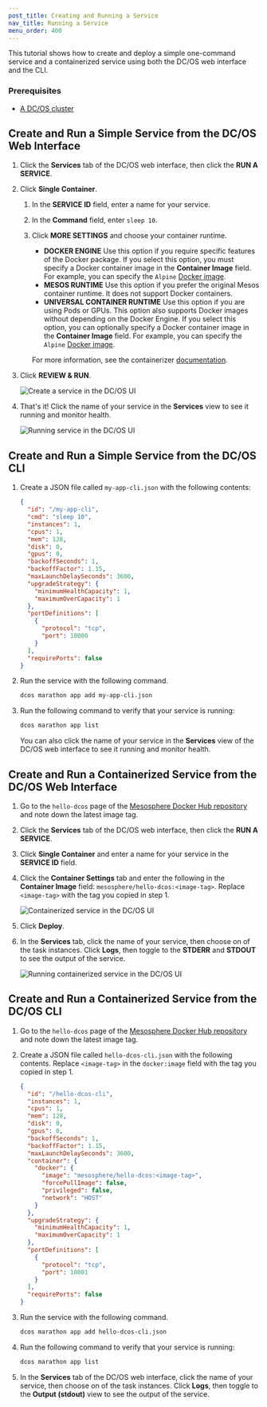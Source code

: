 ```yaml
---
post_title: Creating and Running a Service
nav_title: Running a Service
menu_order: 400
---
```


This tutorial shows how to create and deploy a simple one-command service and a containerized service using both the DC/OS web interface and the CLI.

### Prerequisites
- [A DC/OS cluster](/docs/1.9/installing/)

## Create and Run a Simple Service from the DC/OS Web Interface

1. Click the **Services** tab of the DC/OS web interface, then click the **RUN A SERVICE**.
1. Click **Single Container**.
    
   1. In the **SERVICE ID** field, enter a name for your service. 
   1. In the **Command** field, enter `sleep 10`.
   1. Click **MORE SETTINGS** and choose your container runtime.
      
      -  **DOCKER ENGINE** Use this option if you require specific features of the Docker package. If you select this option, you must specify a Docker container image in the **Container Image** field. For example, you can specify the `Alpine` [Docker image](https://hub.docker.com/_/alpine/).
      -  **MESOS RUNTIME** Use this option if you prefer the original Mesos container runtime. It does not support Docker containers. 
      -  **UNIVERSAL CONTAINER RUNTIME** Use this option if you are using Pods or GPUs. This option also supports Docker images without depending on the Docker Engine. If you select this option, you can optionally specify a Docker container image in the **Container Image** field. For example, you can specify the `Alpine` [Docker image](https://hub.docker.com/_/alpine/).
      
      For more information, see the containerizer [documentation](/docs/1.9/deploying-services/containerizers/).
      
1. Click **REVIEW & RUN**.

    ![Create a service in the DC/OS UI](/docs/1.9/img/deploy-svs-ui.png)

1. That's it! Click the name of your service in the **Services** view to see it running and monitor health.

    ![Running service in the DC/OS UI](/docs/1.9/img/svc-running-ui.png)

## Create and Run a Simple Service from the DC/OS CLI

1.  Create a JSON file called `my-app-cli.json` with the following contents:

    ```json
    {
      "id": "/my-app-cli",
      "cmd": "sleep 10",
      "instances": 1,
      "cpus": 1,
      "mem": 128,
      "disk": 0,
      "gpus": 0,
      "backoffSeconds": 1,
      "backoffFactor": 1.15,
      "maxLaunchDelaySeconds": 3600,
      "upgradeStrategy": {
        "minimumHealthCapacity": 1,
        "maximumOverCapacity": 1
      },
      "portDefinitions": [
        {
          "protocol": "tcp",
          "port": 10000
        }
      ],
      "requirePorts": false
    }
    ```

1.  Run the service with the following command.

    ```bash
    dcos marathon app add my-app-cli.json
    ```

1.  Run the following command to verify that your service is running:
    
    ```bash
    dcos marathon app list
    ```
    
    You can also click the name of your service in the **Services** view of the DC/OS web interface to see it running and monitor health.

## Create and Run a Containerized Service from the DC/OS Web Interface

1.  Go to the `hello-dcos` page of the [Mesosphere Docker Hub repository](https://hub.docker.com/r/mesosphere/hello-dcos/tags/) and note down the latest image tag.
1.  Click the **Services** tab of the DC/OS web interface, then click the **RUN A SERVICE**.
1.  Click **Single Container** and enter a name for your service in the **SERVICE ID** field.
1.  Click the **Container Settings** tab and enter the following in the **Container Image** field: `mesosphere/hello-dcos:<image-tag>`. Replace `<image-tag>` with the tag you copied in step 1.

    ![Containerized service in the DC/OS UI](/docs/1.9/img/deploy-container-ui.png)

1.  Click **Deploy**.
1.  In the **Services** tab, click the name of your service, then choose on of the task instances. Click **Logs**, then toggle to the **STDERR** and **STDOUT** to see the output of the service.

    ![Running containerized service in the DC/OS UI](/docs/1.9/img/container-running-ui.png)

## Create and Run a Containerized Service from the DC/OS CLI

1.  Go to the `hello-dcos` page of the [Mesosphere Docker Hub repository](https://hub.docker.com/r/mesosphere/hello-dcos/tags/) and note down the latest image tag.
1.  Create a JSON file called `hello-dcos-cli.json` with the following contents. Replace `<image-tag>` in the `docker:image` field with the tag you copied in step 1.
    
    ```json
    {
      "id": "/hello-dcos-cli",
      "instances": 1,
      "cpus": 1,
      "mem": 128,
      "disk": 0,
      "gpus": 0,
      "backoffSeconds": 1,
      "backoffFactor": 1.15,
      "maxLaunchDelaySeconds": 3600,
      "container": {
        "docker": {
          "image": "mesosphere/hello-dcos:<image-tag>",
          "forcePullImage": false,
          "privileged": false,
          "network": "HOST"
        }
      },
      "upgradeStrategy": {
        "minimumHealthCapacity": 1,
        "maximumOverCapacity": 1
      },
      "portDefinitions": [
        {
          "protocol": "tcp",
          "port": 10001
        }
      ],
      "requirePorts": false
    }
    ```
    
1.  Run the service with the following command.
    
    ```bash
    dcos marathon app add hello-dcos-cli.json
    ```

1.  Run the following command to verify that your service is running:
    
    ```bash
    dcos marathon app list
    ```

1.  In the **Services** tab of the DC/OS web interface, click the name of your service, then choose on of the task instances. Click **Logs**, then toggle to the **Output (stdout)** view to see the output of the service.
